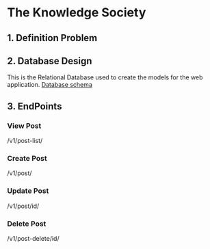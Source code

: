 
# The Knowledge Society

## 1. Definition Problem

## 2. Database Design
This is the Relational Database used to create the models for the web application. [Database schema](https://github.com/David-Angel-M/knowledge-society-api/blob/main/doc/DB_Post.jpg)

## 3. EndPoints

### View Post
/v1/post-list/

### Create Post
/v1/post/

### Update Post
/v1/post/id/

### Delete Post
/v1/post-delete/id/


